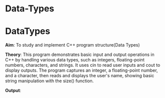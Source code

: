 # Data-Types
# DataTypes

**Aim**:  To study and implement C++ program structure(Data Types) 

**Theory**: This program demonstrates basic input and output operations in C++ by handling various data types, such as integers, floating-point numbers, characters, and strings. It uses cin to read user inputs and cout to display outputs. The program captures an integer, a floating-point number, and a character, then reads and displays the user's name, showing basic string manipulation with the size() function.

**Output**:
